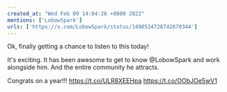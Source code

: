 ```yaml
---
created_at: "Wed Feb 09 14:04:26 +0000 2022"
mentions: ['LobowSpark']
urls: ['https://x.com/LobowSpark/status/1490534728742670344']
---
```


Ok, finally getting a chance to listen to this today!

It's exciting. It has been awesome to get to know @LobowSpark and work alongside him. And the entire community he attracts. 

Congrats on a year!!! https://t.co/ULR8XEEHpa https://t.co/OObJOe5wV1